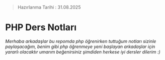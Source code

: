 > Hazırlanma Tarihi : 31.08.2025
# PHP Ders Notları
*Merhaba arkadaşlar bu repomda php öğrenirken tuttuğum notları sizinle paylaşacağım, benim gibi php öğrenmeye yeni başlayan arkadaşlar için yararlı olacaktır umarım beğenirsiniz şimdiden herkese iyi dersler dilerim :)*
